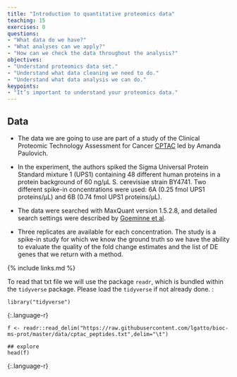 ```yaml
---
title: "Introduction to quantitative proteomics data"
teaching: 15
exercises: 0
questions:
- "What data do we have?"
- "What analyses can we apply?"
- "How can we check the data throughout the analysis?"
objectives:
- "Understand proteomics data set."
- "Understand what data cleaning we need to do."
- "Understand what data analysis we can do."
keypoints:
- "It’s important to understand your proteomics data."
---
```


## Data 
  - The data we are going to use are part of a study 
  of the Clinical Proteomic Technology Assessment for Cancer
  [CPTAC](https://pubmed.ncbi.nlm.nih.gov/19858499/)
  led by Amanda Paulovich. 
   
  - In the experiment, the authors spiked the Sigma Universal 
  Protein Standard mixture 1 (UPS1) containing 48 different human
  proteins in a protein background of 60 ng/μL S. cerevisiae strain BY4741. 
  Two different spike-in concentrations were used: 6A 
  (0.25 fmol UPS1 proteins/μL) and 6B (0.74 fmol UPS1 proteins/μL).  
  
  - The data were searched with MaxQuant version 1.5.2.8, and detailed search settings were described by [Goeminne et al](https://pubmed.ncbi.nlm.nih.gov/26566788/). 
  
  - Three replicates are available for each concentration. The study is a spike-in study for which we know the ground truth so we have the ability to evaluate the quality of the fold change estimates and the list of DE genes that we return with a method.

{% include links.md %}

To read that txt file we will use the package `readr`, which is bundled within the `tidyverse` package. Please load the `tidyverse` if not already done. : 

~~~
library("tidyverse")
~~~
{:.language-r}

~~~
f <- readr::read_delim("https://raw.githubusercontent.com/lgatto/bioc-ms-prot/master/data/cptac_peptides.txt",delim="\t")

## explore
head(f)
~~~
{:.language-r}

